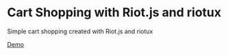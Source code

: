 # Cart Shopping with Riot.js and riotux
Simple cart shopping created with Riot.js and riotux

<a href="http://luisvinicius167.github.io/riotux-cart-shopping/"> Demo </a>
